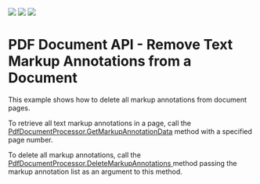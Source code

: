 <!-- default badges list -->
![](https://img.shields.io/endpoint?url=https://codecentral.devexpress.com/api/v1/VersionRange/180363980/17.2.2%2B)
[![](https://img.shields.io/badge/Open_in_DevExpress_Support_Center-FF7200?style=flat-square&logo=DevExpress&logoColor=white)](https://supportcenter.devexpress.com/ticket/details/T545688)
[![](https://img.shields.io/badge/📖_How_to_use_DevExpress_Examples-e9f6fc?style=flat-square)](https://docs.devexpress.com/GeneralInformation/403183)
<!-- default badges end -->
#  PDF Document API - Remove Text Markup Annotations from a Document

<p>This example shows how to delete all markup annotations from document pages.</p>
<p>To retrieve all text markup annotations in a page, call the <a href="https://documentation.devexpress.com/OfficeFileAPI/DevExpress.Pdf.PdfDocumentProcessor.GetMarkupAnnotationData.method"><u>PdfDocumentProcessor.GetMarkupAnnotationData</u></a>  method with a specified page number.</p>

<p>To delete all markup annotations, call the  <a href="https://documentation.devexpress.com/OfficeFileAPI/DevExpress.Pdf.PdfDocumentProcessor.DeleteMarkupAnnotations.method"><u>PdfDocumentProcessor.DeleteMarkupAnnotations</u> </a> method passing the markup annotation list as an argument to this method.</p>

<br/>
